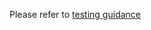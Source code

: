 Please refer to [testing guidance](https://github.com/chef-cookbooks/community_cookbook_documentation/blob/master/TESTING.MD)
